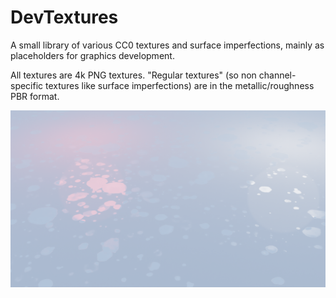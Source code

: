 # DevTextures
A small library of various CC0 textures and surface imperfections, mainly as placeholders for graphics development.

All textures are 4k PNG textures. "Regular textures" (so non channel-specific textures like surface imperfections) are in the metallic/roughness PBR format.

![alt text](https://github.com/Nolram12345/DevTextureLib/blob/public-release/preview.png?raw=true)
